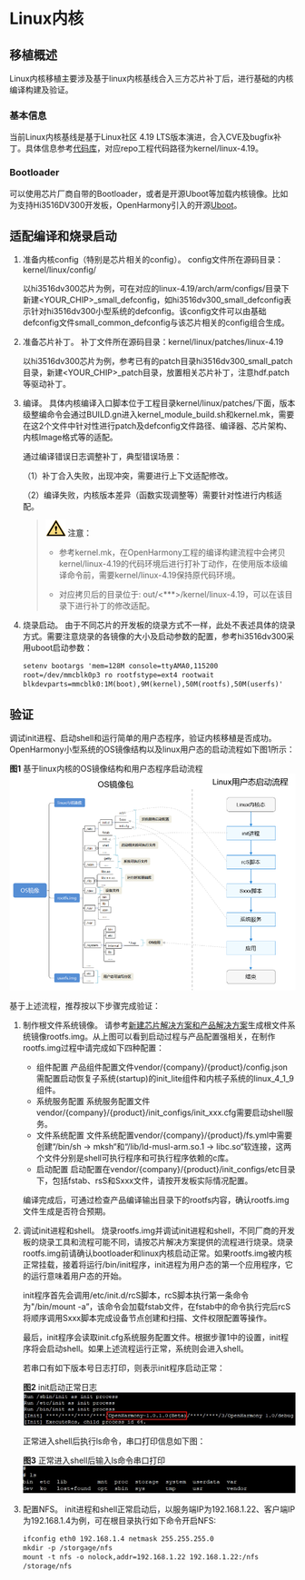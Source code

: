 # Linux内核


## 移植概述

Linux内核移植主要涉及基于linux内核基线合入三方芯片补丁后，进行基础的内核编译构建及验证。


### 基本信息

当前Linux内核基线是基于Linux社区 4.19 LTS版本演进，合入CVE及bugfix补丁。具体信息参考[代码库](https://gitee.com/openharmony/kernel_linux)，对应repo工程代码路径为kernel/linux-4.19。


### Bootloader

可以使用芯片厂商自带的Bootloader，或者是开源Uboot等加载内核镜像。比如为支持Hi3516DV300开发板，OpenHarmony引入的开源[Uboot](https://gitee.com/openharmony/third_party_u-boot)。


## 适配编译和烧录启动

1. 准备内核config（特别是芯片相关的config）。
   config文件所在源码目录：kernel/linux/config/

   以hi3516dv300芯片为例，可在对应的linux-4.19/arch/arm/configs/目录下新建&lt;YOUR_CHIP&gt;_small_defconfig，如hi3516dv300_small_defconfig表示针对hi3516dv300小型系统的defconfig。该config文件可以由基础defconfig文件small_common_defconfig与该芯片相关的config组合生成。

2. 准备芯片补丁。
   补丁文件所在源码目录：kernel/linux/patches/linux-4.19

   以hi3516dv300芯片为例，参考已有的patch目录hi3516dv300_small_patch目录，新建&lt;YOUR_CHIP&gt;_patch目录，放置相关芯片补丁，注意hdf.patch等驱动补丁。

3. 编译。
   具体内核编译入口脚本位于工程目录kernel/linux/patches/下面，版本级整编命令会通过BUILD.gn进入kernel_module_build.sh和kernel.mk，需要在这2个文件中针对性进行patch及defconfig文件路径、编译器、芯片架构、内核Image格式等的适配。

   通过编译错误日志调整补丁，典型错误场景：

   （1）补丁合入失败，出现冲突，需要进行上下文适配修改。

   （2）编译失败，内核版本差异（函数实现调整等）需要针对性进行内核适配。

   > ![icon-caution.gif](public_sys-resources/icon-caution.gif) **注意：**
   > - 参考kernel.mk，在OpenHarmony工程的编译构建流程中会拷贝kernel/linux-4.19的代码环境后进行打补丁动作，在使用版本级编译命令前，需要kernel/linux-4.19保持原代码环境。
   > 
   > - 对应拷贝后的目录位于: out/&lt;\*\*\*&gt;/kernel/linux-4.19，可以在该目录下进行补丁的修改适配。

4. 烧录启动。
   由于不同芯片的开发板的烧录方式不一样，此处不表述具体的烧录方式。需要注意烧录的各镜像的大小及启动参数的配置，参考hi3516dv300采用uboot启动参数：

   
   ```
   setenv bootargs 'mem=128M console=ttyAMA0,115200 root=/dev/mmcblk0p3 ro rootfstype=ext4 rootwait blkdevparts=mmcblk0:1M(boot),9M(kernel),50M(rootfs),50M(userfs)'
   ```


## 验证

调试init进程、启动shell和运行简单的用户态程序，验证内核移植是否成功。OpenHarmony小型系统的OS镜像结构以及linux用户态的启动流程如下图1所示：

  **图1** 基于linux内核的OS镜像结构和用户态程序启动流程
  ![zh-cn_image_0000001154372318](figures/zh-cn_image_0000001154372318.png)

基于上述流程，推荐按以下步骤完成验证：

1. 制作根文件系统镜像。
   请参考[新建芯片解决方案和产品解决方案](../subsystems/subsys-build-all.md)生成根文件系统镜像rootfs.img。从上图可以看到启动过程与产品配置强相关，在制作rootfs.img过程中请完成如下四种配置：

   - 组件配置
      产品组件配置文件vendor/{company}/{product}/config.json需配置启动恢复子系统(startup)的init_lite组件和内核子系统的linux_4_1_9组件。
   - 系统服务配置
      系统服务配置文件vendor/{company}/{product}/init_configs/init_xxx.cfg需要启动shell服务。
   - 文件系统配置
      文件系统配置vendor/{company}/{product}/fs.yml中需要创建“/bin/sh -&gt; mksh“和“/lib/ld-musl-arm.so.1 -&gt; libc.so“软连接，这两个文件分别是shell可执行程序和可执行程序依赖的c库。
   - 启动配置
      启动配置在vendor/{company}/{product}/init_configs/etc目录下，包括fstab、rsS和Sxxx文件，请按开发板实际情况配置。

   编译完成后，可通过检查产品编译输出目录下的rootfs内容，确认rootfs.img文件生成是否符合预期。

2. 调试init进程和shell。
   烧录rootfs.img并调试init进程和shell，不同厂商的开发板的烧录工具和流程可能不同，请按芯片解决方案提供的流程进行烧录。烧录rootfs.img前请确认bootloader和linux内核启动正常。如果rootfs.img被内核正常挂载，接着将运行/bin/init程序，init进程为用户态的第一个应用程序，它的运行意味着用户态的开始。

   init程序首先会调用/etc/init.d/rcS脚本，rcS脚本执行第一条命令为"/bin/mount -a”，该命令会加载fstab文件，在fstab中的命令执行完后rcS将顺序调用Sxxx脚本完成设备节点创建和扫描、文件权限配置等操作。

   最后，init程序会读取init.cfg系统服务配置文件。根据步骤1中的设置，init程序将会启动shell。如果上述流程运行正常，系统则会进入shell。

   若串口有如下版本号日志打印，则表示init程序启动正常：

     **图2** init启动正常日志
     ![zh-cn_image_0000001154212516](figures/zh-cn_image_0000001154212516.png)

   正常进入shell后执行ls命令，串口打印信息如下图：

     **图3** 正常进入shell后输入ls命令串口打印
     ![zh-cn_image_0000001200171991](figures/zh-cn_image_0000001200171991.png)

3. 配置NFS。
     init进程和shell正常启动后，以服务端IP为192.168.1.22、客户端IP为192.168.1.4为例，可在根目录执行如下命令开启NFS:
     
   ```
   ifconfig eth0 192.168.1.4 netmask 255.255.255.0
   mkdir -p /storgage/nfs
   mount -t nfs -o nolock,addr=192.168.1.22 192.168.1.22:/nfs /storage/nfs
   ```
